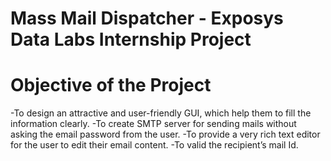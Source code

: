 # Mass Mail Dispatcher - Exposys Data Labs Internship Project

# Objective of the Project
-To design an attractive and user-friendly GUI, which help them to fill the information clearly.
-To create SMTP server for sending mails without asking the email password from the user.
-To provide a very rich text editor for the user to edit their email content.
-To valid the recipient’s mail Id.
